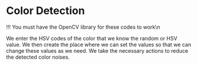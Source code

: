 # Color Detection
!!! You must have the OpenCV library for these codes to work\n


We enter the HSV codes of the color that we know the random or HSV value. We then create the place where we can set the values so that we can change these values as we need. 
We take the necessary actions to reduce the detected color noises.
